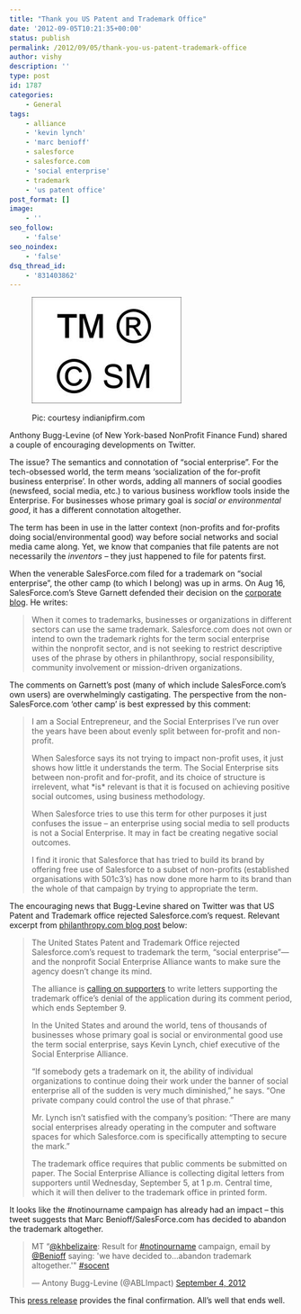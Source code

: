 ```yaml
---
title: "Thank you US Patent and Trademark Office"
date: '2012-09-05T10:21:35+00:00'
status: publish
permalink: /2012/09/05/thank-you-us-patent-trademark-office
author: vishy
description: ''
type: post
id: 1787
categories:
    - General
tags:
    - alliance
    - 'kevin lynch'
    - 'marc benioff'
    - salesforce
    - salesforce.com
    - 'social enterprise'
    - trademark
    - 'us patent office'
post_format: []
image:
    - ''
seo_follow:
    - 'false'
seo_noindex:
    - 'false'
dsq_thread_id:
    - '831403862'
---
```

<figure aria-describedby="caption-attachment-1789" class="wp-caption alignleft" id="attachment_1789" style="width: 266px">

[![](../../../../uploads/2012/09/tm_sm_indianipfirm_com.jpeg "tm_sm_indianipfirm_com")](../../../../uploads/2012/09/tm_sm_indianipfirm_com.jpeg)<figcaption class="wp-caption-text" id="caption-attachment-1789">Pic: courtesy indianipfirm.com</figcaption></figure>

Anthony Bugg-Levine (of New York-based NonProfit Finance Fund) shared a couple of encouraging developments on Twitter.

The issue? The semantics and connotation of “social enterprise”. For the tech-obsessed world, the term means ‘socialization of the for-profit business enterprise’. In other words, adding all manners of social goodies (newsfeed, social media, etc.) to various business workflow tools inside the Enterprise. For businesses whose primary goal is *social or environmental good*, it has a different connotation altogether.

The term has been in use in the latter context (non-profits and for-profits doing social/environmental good) way before social networks and social media came along. Yet, we know that companies that file patents are not necessarily the *inventors* – they just happened to file for patents first.

When the venerable SalesForce.com filed for a trademark on “social enterprise”, the other camp (to which I belong) was up in arms. On Aug 16, SalesForce.com’s Steve Garnett defended their decision on the [corporate blog](http://blogs.salesforce.com/company/2012/08/the-best-of-both-worlds.html). He writes:

> When it comes to trademarks, businesses or organizations in different sectors can use the same trademark. Salesforce.com does not own or intend to own the trademark rights for the term social enterprise within the nonprofit sector, and is not seeking to restrict descriptive uses of the phrase by others in philanthropy, social responsibility, community involvement or mission-driven organizations.

The comments on Garnett’s post (many of which include SalesForce.com’s own users) are overwhelmingly castigating. The perspective from the non-SalesForce.com ‘other camp’ is best expressed by this comment:

> I am a Social Entrepreneur, and the Social Enterprises I’ve run over the years have been about evenly split between for-profit and non-profit.
> 
> When Salesforce says its not trying to impact non-profit uses, it just shows how little it understands the term. The Social Enterprise sits between non-profit and for-profit, and its choice of structure is irrelevent, what \*is\* relevant is that it is focused on achieving positive social outcomes, using business methodology.
> 
> When Salesforce tries to use this term for other purposes it just confuses the issue – an enterprise using social media to sell products is not a Social Enterprise. It may in fact be creating negative social outcomes.
> 
> I find it ironic that Salesforce that has tried to build its brand by offering free use of Salesforce to a subset of non-profits (established organisations with 501c3’s) has now done more harm to its brand than the whole of that campaign by trying to appropriate the term.

The encouraging news that Bugg-Levine shared on Twitter was that US Patent and Trademark office rejected Salesforce.com’s request. Relevant excerpt from [philanthropy.com blog post](http://philanthropy.com/blogs/innovation/the-fight-over-copyrighting-the-term-social-enterprise/1344) below:

> The United States Patent and Trademark Office rejected Salesforce.com’s request to trademark the term, “social enterprise”—and the nonprofit Social Enterprise Alliance wants to make sure the agency doesn’t change its mind.
> 
> The alliance is [calling on supporters](https://www.se-alliance.org/protect) to write letters supporting the trademark office’s denial of the application during its comment period, which ends September 9.
> 
> In the United States and around the world, tens of thousands of businesses whose primary goal is social or environmental good use the term social enterprise, says Kevin Lynch, chief executive of the Social Enterprise Alliance.
> 
> “If somebody gets a trademark on it, the ability of individual organizations to continue doing their work under the banner of social enterprise all of the sudden is very much diminished,” he says. “One private company could control the use of that phrase.”
> 
> Mr. Lynch isn’t satisfied with the company’s position: “There are many social enterprises already operating in the computer and software spaces for which Salesforce.com is specifically attempting to secure the mark.”
> 
> The trademark office requires that public comments be submitted on paper. The Social Enterprise Alliance is collecting digital letters from supporters until Wednesday, September 5, at 1 p.m. Central time, which it will then deliver to the trademark office in printed form.

It looks like the #notinourname campaign has already had an impact – this tweet suggests that Marc Benioff/SalesForce.com has decided to abandon the trademark altogether.

> MT “[@khbelizaire](https://twitter.com/khbelizaire?ref_src=twsrc%5Etfw): Result for [\#notinourname](https://twitter.com/hashtag/notinourname?src=hash&ref_src=twsrc%5Etfw) campaign, email by [@Benioff](https://twitter.com/Benioff?ref_src=twsrc%5Etfw) saying: 'we have decided to…abandon trademark altogether.'" [\#socent](https://twitter.com/hashtag/socent?src=hash&ref_src=twsrc%5Etfw)
> 
> — Antony Bugg-Levine (@ABLImpact) [September 4, 2012](https://twitter.com/ABLImpact/status/243116841290067968?ref_src=twsrc%5Etfw)

<script async="" charset="utf-8" src="https://platform.twitter.com/widgets.js"></script>

This [press release](http://www.itnewsonline.com/showprnstory.php?storyid=232011) provides the final confirmation. All’s well that ends well.